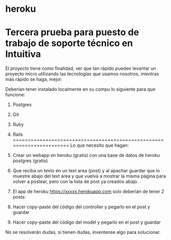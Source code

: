 # heroku
Tercera prueba para puesto de trabajo de soporte técnico en Intuitiva
======================================================================
El proyecto tiene como finalidad, ver que tan rápido pueden levantar un proyecto micro utilizando las tecnologías que usamos nosotros, mientras más rápido se haga, mejor.

Deberían tener instalado localmente en su compu lo siguiente para que funcione:
1.	Postgres
2.	Git
3.	Ruby
4.	Rails
======================================================================
Lo que necesito que hagan:

1.	Crear un webapp en heroku (gratis) con una base de datos de heroku postgres (gratis)
2.	Que reciba un texto en un text area (post) y al apachar guardar que lo muestre abajo del text area y que vuelva a mostrar la misma página para volver a postear, pero con la lista de post ya creados abajo.
3.	El app de heroku https://xxxxx.herokuapp.com solo deberían de tener 2 posts:
1.	Hacer copy-paste del código del controller y pegarlo en el post y guardar
2.	Hacer copy-paste del código del model y pegarlo en el post y guardar

No se resolverán dudas, si tienen dudas, inventense algo para solucionar.
